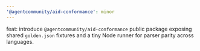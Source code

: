 ```yaml
---
'@agentcommunity/aid-conformance': minor
---
```


feat: introduce `@agentcommunity/aid-conformance` public package exposing shared `golden.json` fixtures and a tiny Node runner for parser parity across languages.
